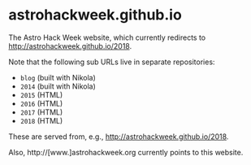 # astrohackweek.github.io

The Astro Hack Week website, which currently redirects to
http://astrohackweek.github.io/2018.

Note that the following sub URLs live in separate repositories:

- `blog` (built with Nikola)
- `2014` (built with Nikola)
- `2015` (HTML)
- `2016` (HTML)
- `2017` (HTML)
- `2018` (HTML)

These are served from, e.g., http://astrohackweek.github.io/2018.

Also, http://[www.]astrohackweek.org currently points to this website.
